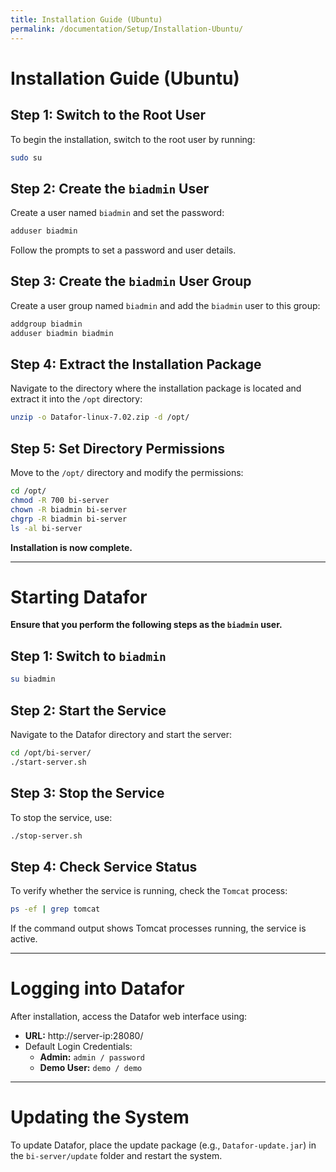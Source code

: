 ```yaml
---
title: Installation Guide (Ubuntu)
permalink: /documentation/Setup/Installation-Ubuntu/
---
```


# Installation Guide (Ubuntu)

## Step 1: Switch to the Root User

To begin the installation, switch to the root user by running:

```bash
sudo su
```

## Step 2: Create the `biadmin` User

Create a user named `biadmin` and set the password:

```bash
adduser biadmin
```

Follow the prompts to set a password and user details.

## Step 3: Create the `biadmin` User Group

Create a user group named `biadmin` and add the `biadmin` user to this group:

```bash
addgroup biadmin
adduser biadmin biadmin
```

## Step 4: Extract the Installation Package

Navigate to the directory where the installation package is located and extract it into the `/opt` directory:

```bash
unzip -o Datafor-linux-7.02.zip -d /opt/
```

## Step 5: Set Directory Permissions

Move to the `/opt/` directory and modify the permissions:

```bash
cd /opt/
chmod -R 700 bi-server
chown -R biadmin bi-server
chgrp -R biadmin bi-server
ls -al bi-server
```

**Installation is now complete.**

------

# Starting Datafor

**Ensure that you perform the following steps as the `biadmin` user.**

## Step 1: Switch to `biadmin`

```bash
su biadmin
```

## Step 2: Start the Service

Navigate to the Datafor directory and start the server:

```bash
cd /opt/bi-server/
./start-server.sh
```

## Step 3: Stop the Service

To stop the service, use:

```bash
./stop-server.sh
```

## Step 4: Check Service Status

To verify whether the service is running, check the `Tomcat` process:

```bash
ps -ef | grep tomcat
```

If the command output shows Tomcat processes running, the service is active.

------

# Logging into Datafor

After installation, access the Datafor web interface using:

- **URL:** http://server-ip:28080/
- Default Login Credentials:
  - **Admin:** `admin / password`
  - **Demo User:** `demo / demo`

------

# Updating the System

To update Datafor, place the update package (e.g., `Datafor-update.jar`) in the `bi-server/update` folder and restart the system.